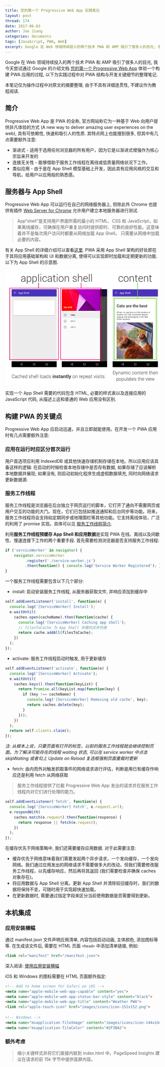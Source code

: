 ```yaml
---
title: 您的第一个 Progressive Web App 实践笔记
layout: post
thread: 174
date: 2017-06-03
author: Joe Jiang
categories: documents
tags: [JavaScript, PWA, Web]
excerpt: Google 在 Web 领域持续投入的两个技术 PWA 和 AMP 吸引了很多人的目光, 我今天尝试通过 Google 的介绍文档体验了一个构建 PWA 应用的过程, 以下为实践过程中对 PWA 结构与开发关键细节的整理笔记.
---
```


Google 在 Web 领域持续投入的两个技术 PWA 和 AMP 吸引了很多人的目光, 我今天尝试通过 Google 的介绍文档 [您的第一个 Progressive Web App](https://developers.google.com/web/fundamentals/getting-started/codelabs/your-first-pwapp/) 体验一个构建 PWA 应用的过程, 以下为实践过程中对 PWA 结构与开发关键细节的整理笔记.

本笔记仅为操作过程中对原文的摘要整理, 由于不具有详细连贯性, 不建议作为教程阅读.

## 简介

Progressive Web App 是 PWA 的全称, 官方网站称它为一种基于 Web 向用户提供非凡体验的方式 (A new way to deliver amazing user experiences on the web), 具有可依赖性, 快速和吸引人的性质. 其特点网上也能搜到很多, 但其中有几点需要额外注意:

* 渐进式 - 适用于选用任何浏览器的所有用户，因为它是以渐进式增强作为核心宗旨来开发的
* 连接无关性 - 能够借助于服务工作线程在离线或低质量网络状况下工作。
* 类似应用 - 由于是在 App Shell 模型基础上开发，因此具有应用风格的交互和导航，给用户以应用般的熟悉感。

## 服务器与 App Shell

Progressive Web App 可以运行在自己的网络服务器上, 但除此外 Chrome 也提供有插件 [Web Server for Chrome](https://chrome.google.com/webstore/detail/web-server-for-chrome/ofhbbkphhbklhfoeikjpcbhemlocgigb) 允许用户建立本地服务器进行测试.

> App“shell”是支持用户界面所需的最小的 HTML、CSS 和 JavaScript，如果离线缓存，可确保在用户重复访问时提供即时、可靠的良好性能。这意味着并不是每次用户访问时都要从网络加载 App Shell。 只需要从网络中加载必要的内容。

有关 App Shell 的详细介绍可以查看[这里](https://developers.google.com/web/fundamentals/architecture/app-shell). PWA 采用 App Shell 架构的好处即在于其将应用基础架构和 UI 和数据分离, 使得可以实现即时加载和定期更新的功能. 以下为 App Shell 的示意图.

![](/assets/in-post/2017-06-03-My-First-Progressive-Web-App-Coding-Notes.png )

实现一个 App Shell 需要的代码包含 HTML, 必要的样式表以及连接应用的 JavaScript 代码, 从描述上这和普通的 Web 应用没有区别.

## 构建 PWA 的关键点

Progressive Web App 应启动迅速，并且立即就能使用。在开发一个 PWA 应用时有几点需要额外注意:

### 应用在运行时应区分首次运行 

用户首选项应利用 IndexedDB 或其他快速存储机制存储在本地。所以应用应该具备这样的逻辑: 在启动的时候检查本地存储中是否存有数据, 如果存储了应该解析本地数据并展现; 如果没有, 则启动初始化程序生成虚假数据填充, 同时向网络请求更新数据源.

### 服务工作线程

服务工作线程是浏览器在后台独立于网页运行的脚本，它打开了通向不需要网页或用户交互的功能的大门。现在，它们已包括如推送通知和后台同步等功能。将来，服务工作线程将会支持如定期同步或地理围栏等其他功能。它支持离线体验，广泛的利用了 promise 实现。具体可以见 [服务工作线程简介](https://developers.google.com/web/fundamentals/getting-started/primers/service-workers).

利用**服务工作线程预缓存 App Shell 和应用数据**是实现 PWA 在线、离线以及间歇性、慢速连接下工作的两个重要手段. 首先需要检测浏览器是否支持服务工作线程:

```javascript
if ('serviceWorker' in navigator) {
    navigator.serviceWorker
         .register('./service-worker.js')
         .then(function() { console.log('Service Worker Registered'); });
}
```

一个服务工作线程需要包含以下几个部分:

* install: 启动安装服务工作线程, 从服务器获取文件, 并响应添加到缓存中

```javascript
self.addEventListener('install', function(e) {
  console.log('[ServiceWorker] Install');
  e.waitUntil(
    caches.open(cacheName).then(function(cache) {
      console.log('[ServiceWorker] Caching app shell');
      // filesToCache 为 App Shell 所需的文件列表
      return cache.addAll(filesToCache);
    })
  );
});
```

* activate: 服务工作线程启动时触发, 用于更新缓存

```javascript
self.addEventListener('activate', function(e) {
  console.log('[ServiceWorker] Activate');
  e.waitUntil(
    caches.keys().then(function(keyList) {
      return Promise.all(keyList.map(function(key) {
        if (key !== cacheName) {
          console.log('[ServiceWorker] Removing old cache', key);
          return caches.delete(key);
        }
      }));
    })
  );
  return self.clients.claim();
});
```

*注: 从根本上说，只要页面有打开的标签，以前的服务工作线程就会继续控制页面。为了解决可能存在的线程 waiting 状态, 可以在 service worker 中点击 skipWaiting 或者勾上 Update on Reload 复选框强制页面重载时更新*

* fetch: 由内而外对触发抓取事件的网络请求进行评估，判断是用已有缓存作响应还是利用 fetch 从网络获取

> 服务工作线程提供了拦截 Progressive Web App 发出的请求并在服务工作线程内对它们进行处理的能力。

```javascript
self.addEventListener('fetch', function(e) {
  console.log('[ServiceWorker] Fetch', e.request.url);
  e.respondWith(
    caches.match(e.request).then(function(response) {
      return response || fetch(e.request);
    })
  );
});
```

在缓存优先于网络策略中, 我们还需要缓存应用数据. 对于此需要注意:

* 缓存优先于网络意味着我们需要发起两个异步请求，一个发向缓存，一个发向网络。我们通过应用发出的网络请求不需要做多大的改动，但我们需要修改服务工作线程，以先缓存响应，然后再将其返回 (我们需要检查并确保 caches 对象存在)。
* 将应用数据与 App Shell 分离。更新 App Shell 并清除较旧缓存时，我们的数据将保持不变，可随时用于实现超快速加载。
* 在更新数据时, 需要通过指定字段来区分当前使用数据是否需要得到更新。

## 本机集成

### 应用安装横幅

通过 manifest.json 文件声明应用清单, 内容包括启动动画, 主体颜色, 添加图标等等. 在生成该文件后, 需要在 HTML 页面 `<head>` 中添加清单链接, 例如:

```html
<link rel="manifest" href="/manifest.json">
```

深入阅读: [使用应用安装横幅](https://developers.google.com/web/fundamentals/engage-and-retain/simplified-app-installs/)

iOS 和 Windows 的图标需要在 HTML 页面额外指定:

```html
<!-- Add to home screen for Safari on iOS -->
<meta name="apple-mobile-web-app-capable" content="yes">
<meta name="apple-mobile-web-app-status-bar-style" content="black">
<meta name="apple-mobile-web-app-title" content="Weather PWA">
<link rel="apple-touch-icon" href="images/icons/icon-152x152.png">

<!-- Windows -->
<meta name="msapplication-TileImage" content="images/icons/icon-144x144.png">
<meta name="msapplication-TileColor" content="#2F3BA2">
```

### 额外考虑

> 缩小关键样式并将它们直接内联到 index.html 中。PageSpeed Insights 建议在请求的前 15k 字节中提供首屏内容。